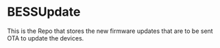 # BESSUpdate
This is the Repo that stores the new firmware updates that are to be sent OTA to update the devices.
